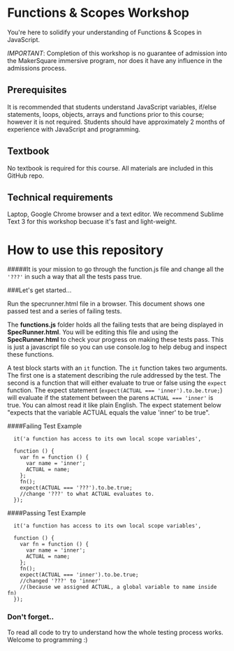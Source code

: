 # Functions & Scopes Workshop

You're here to solidify your understanding of Functions & Scopes in JavaScript.

*IMPORTANT*: Completion of this workshop is no guarantee of admission into the MakerSquare immersive program, nor does it have any influence in the admissions process.

## Prerequisites

It is recommended that students understand JavaScript variables, if/else statements, loops, objects, arrays and functions prior to this course; however it is not required. Students should have approximately 2 months of experience with JavaScript and programming.

## Textbook

No textbook is required for this course. All materials are included in this GitHub repo.

## Technical requirements

Laptop, Google Chrome browser and a text editor. We recommend Sublime Text 3 for this workshop becuase it's fast and light-weight.

# How to use this repository

#####It is your mission to go through the function.js file and change all the `'???'` in such a way that all the tests pass true.

###Let's get started...

Run the specrunner.html file in a browser. This document shows one passed test and a series of failing tests.

The **functions.js** folder holds all the failing tests that are being displayed in **SpecRunner.html**. You will be editing this file and using the **SpecRunner.html** to check your progress on making these tests pass. This is just a javascript file so you can use console.log to help debug and inspect these functions.

A test block starts with an `it` function. The `it` function takes two arguments. The first one is a statement describing the rule addressed by the test. The second is a function that will either evaluate to true or false using the `expect` function. The expect statement (`expect(ACTUAL === 'inner').to.be.true;`) will evaluate if the statement between the parens `ACTUAL === 'inner'` is true. You can almost read it like plain English. The expect statement below "expects that the variable ACTUAL equals the value 'inner' to be true".

####Failing Test Example

      it('a function has access to its own local scope variables',

      function () {
        var fn = function () {
          var name = 'inner';
          ACTUAL = name;
        };
        fn();
        expect(ACTUAL === '???').to.be.true;
        //change '???' to what ACTUAL evaluates to.
      });

####Passing Test Example

      it('a function has access to its own local scope variables',

      function () {
        var fn = function () {
          var name = 'inner';
          ACTUAL = name;
        };
        fn();
        expect(ACTUAL === 'inner').to.be.true;
        //changed '???' to 'inner'
        //(because we assigned ACTUAL, a global variable to name inside fn)
      });

### Don't forget..
To read all code to try to understand how the whole testing process works. Welcome to programming :)
